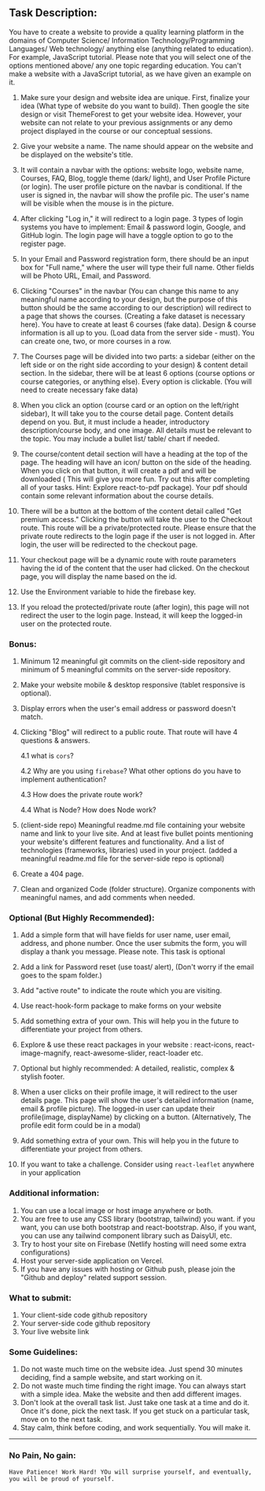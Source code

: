 ## Task Description: 

You have to create a website to provide a quality learning platform in the domains of Computer Science/ Information Technology/Programming Languages/ Web technology/ anything else (anything related to education). For example, JavaScript tutorial. Please note that you will select one of the options mentioned above/ any one topic regarding education. You can't make a website with a JavaScript tutorial, as we have given an example on it.

1. Make sure your design and website idea are unique. First, finalize your idea (What type of website do you want to build). Then google the site design or visit ThemeForest to get your website idea. However, your website can not relate to your previous assignments or any demo project displayed in the course or our conceptual sessions.

1. Give your website a name. The name should appear on the website and be displayed on the website's title.

1. It will contain a navbar with the options: website logo, website name, Courses, FAQ, Blog, toggle theme (dark/ light), and User Profile Picture (or login). The user profile picture on the navbar is conditional. If the user is signed in, the navbar will show the profile pic. The user's name will be visible when the mouse is in the picture.

1. After clicking "Log in," it will redirect to a login page. 3 types of login systems you have to implement: Email & password login, Google, and GitHub login. The login page will have a toggle option to go to the register page.

1. In your Email and Password registration form, there should be an input box for "Full name," where the user will type their full name. Other fields will be Photo URL, Email, and Password.

1. Clicking "Courses" in the navbar (You can change this name to any meaningful name according to your design, but the purpose of this button should be the same according to our description) will redirect to a page that shows the courses. (Creating a fake dataset is necessary here). You have to create at least 6 courses (fake data). Design & course information is all up to you. (Load data from the server side - must). You can create one, two, or more courses in a row. 

1. The Courses page will be divided into two parts: a sidebar (either on the left side or on the right side according to your design) & content detail section. In the sidebar, there will be at least 6 options (course options or course categories, or anything else). Every option is clickable. (You will need to create necessary fake data)

1. When you click an option (course card or an option on the left/right sidebar), It will take you to the course detail page. Content details depend on you. But, it must include a header, introductory description/course body, and one image. All details must be relevant to the topic. You may include a bullet list/ table/ chart if needed.

1. The course/content detail section will have a heading at the top of the page. The heading will have an icon/ button on the side of the heading. When you click on that button, it will create a pdf and will be downloaded ( This will give you more fun. Try out this after completing all of your tasks. Hint: Explore react-to-pdf package). Your pdf should contain some relevant information about the course details.

1. There will be a button at the bottom of the content detail called "Get premium access." Clicking the button will take the user to the Checkout route. This route will be a private/protected route. Please ensure that the private route redirects to the login page if the user is not logged in. After login, the user will be redirected to the checkout page.

1. Your checkout page will be a dynamic route with route parameters having the id of the content that the user had clicked. On the checkout page, you will display the name based on the id. 


1. Use the Environment variable to hide the firebase key.

1. If you reload the protected/private route (after login), this page will not redirect the user to the login page. Instead, it will keep the logged-in user on the protected route.

### Bonus: 
1. Minimum 12 meaningful git commits on the client-side repository and minimum of 5 meaningful commits on the server-side repository.

1. Make your website mobile & desktop responsive (tablet responsive is optional).

1. Display errors when the user's email address or password doesn't match.

1. Clicking "Blog" will redirect to a public route. That route will have 4 questions & answers.
    
    4.1 what is `cors`?
    
    4.2 Why are you using `firebase`? What other options do you have to implement authentication?

    4.3 How does the private route work?
    
    4.4 What is Node? How does Node work?

1. (client-side repo) Meaningful readme.md file containing your website name and link to your live site. And at least five bullet points mentioning your website's different features and functionality. And a list of technologies (frameworks, libraries) used in your project. (added a meaningful readme.md file for the server-side repo is optional)

1. Create a 404 page.

2. Clean and organized Code (folder structure). Organize components with meaningful names, and add comments when needed.


### Optional (But Highly Recommended):

1. Add a simple form that will have fields for user name, user email, address, and phone number. Once the user submits the form, you will display a thank you message. Please note. This task is optional

5. Add a link for Password reset (use toast/ alert), (Don't worry if the email goes to the spam folder.)

3. Add "active route" to indicate the route which you are visiting.

1. Use react-hook-form package to make forms on your website

1. Add something extra of your own. This will help you in the future to differentiate your project from others.

1. Explore & use these react packages in your website : react-icons, react-image-magnify, react-awesome-slider, react-loader etc.

1. Optional but highly recommended: A detailed, realistic, complex & stylish footer.
2. When a user clicks on their profile image, it will redirect to the user details page. This page will show the user's detailed information (name, email & profile picture). The logged-in user can update their profile(image, displayName) by clicking on a button. (Alternatively, The profile edit form could be in a modal)
3. Add something extra of your own. This will help you in the future to differentiate your project from others.
4. If you want to take a challenge. Consider using `react-leaflet` anywhere in your application

### Additional information:

1. You can use a local image or host image anywhere or both.
2. You are free to use any CSS library (bootstrap, tailwind) you want. if you want, you can use both bootstrap and react-bootstrap. Also, if you want, you can use any tailwind component library such as DaisyUI, etc.
3. Try to host your site on Firebase (Netlify hosting will need some extra configurations)
4. Host your server-side application on Vercel.
5. If you have any issues with hosting or Github push, please join the "Github and deploy" related support session.

### What to submit:

1. Your client-side code github repository
2. Your server-side code github repository
3. Your live website link

### Some Guidelines:

1. Do not waste much time on the website idea. Just spend 30 minutes deciding, find a sample website, and start working on it.
2. Do not waste much time finding the right image. You can always start with a simple idea. Make the website and then add different images.
3. Don't look at the overall task list. Just take one task at a time and do it. Once it's done, pick the next task. If you get stuck on a particular task, move on to the next task.
4. Stay calm, think before coding, and work sequentially. You will make it.

---
### No Pain, No gain:
`Have Patience! Work Hard! YOu will surprise yourself, and eventually, you will be proud of yourself.` 
